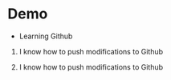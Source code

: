 # Demo

- Learning Github

1. I know how to push modifications to Github

1. I know how to push modifications to Github
